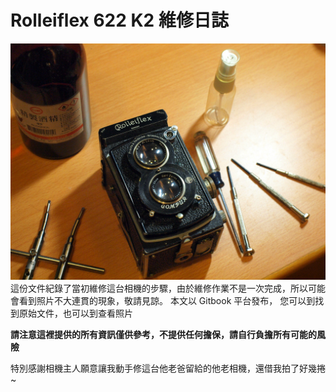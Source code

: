 # Rolleiflex 622 K2 維修日誌

![](../images/P1090459.JPG)
這份文件紀錄了當初維修這台相機的步驟，由於維修作業不是一次完成，所以可能會看到照片不大連貫的現象，敬請見諒。
本文以 Gitbook 平台發布，
您可以到<github>找到原始文件，也可以到<flickr>查看照片

**請注意這裡提供的所有資訊僅供參考，不提供任何擔保，請自行負擔所有可能的風險**

特別感謝相機主人願意讓我動手修這台他老爸留給的他老相機，還借我拍了好幾捲~